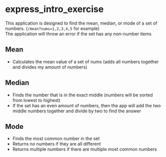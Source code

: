 # express_intro_exercise

This application is designed to find the mean, median, or mode of a set of numbers. (`/mean?nums=1,2,3,4,5` for example)  
The application will throw an error if the set has any non-number items

## Mean

- Calculates the mean value of a set of nums (adds all numbers together and divides my amount of numbers)

## Median
- Finds the number that is in the exact middle (numbers will be sorted from lowest to highest)
- If the set has an even amount of numbers, then the app will add the two middle numbers together and divide by two to find the answer

## Mode
- Finds the most common number in the set
- Returns no numbers if they are all different
- Returns multiple numbers if there are multiple most common numbers

